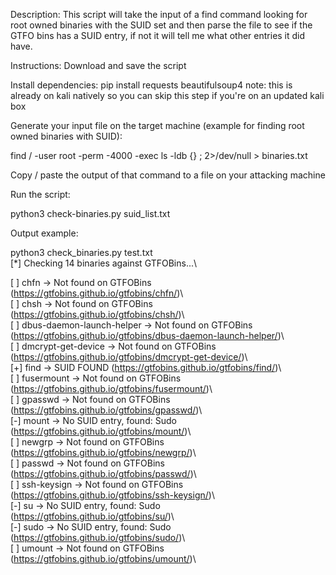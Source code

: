 Description: This script will take the input of a find command looking for root owned binaries with the SUID set and then parse the file to see if the GTFO bins has a SUID entry, if not it will tell me what other entries it did have.

Instructions: 
Download and save the script

Install dependencies:
pip install requests beautifulsoup4
note: this is already on kali natively so you can skip this step if you're on an updated kali box


Generate your input file on the target machine (example for finding root owned binaries with SUID):

find / -user root -perm -4000 -exec ls -ldb {} \; 2>/dev/null > binaries.txt

Copy / paste the output of that command to a file on your attacking machine


Run the script:

python3 check-binaries.py suid_list.txt


Output example:

python3 check_binaries.py test.txt\
[*] Checking 14 binaries against GTFOBins...\  

[ ] chfn -> Not found on GTFOBins (https://gtfobins.github.io/gtfobins/chfn/)\  
[ ] chsh -> Not found on GTFOBins (https://gtfobins.github.io/gtfobins/chsh/)\  
[ ] dbus-daemon-launch-helper -> Not found on GTFOBins (https://gtfobins.github.io/gtfobins/dbus-daemon-launch-helper/)\  
[ ] dmcrypt-get-device -> Not found on GTFOBins (https://gtfobins.github.io/gtfobins/dmcrypt-get-device/)\  
[+] find -> SUID FOUND (https://gtfobins.github.io/gtfobins/find/)\  
[ ] fusermount -> Not found on GTFOBins (https://gtfobins.github.io/gtfobins/fusermount/)\  
[ ] gpasswd -> Not found on GTFOBins (https://gtfobins.github.io/gtfobins/gpasswd/)\  
[-] mount -> No SUID entry, found: Sudo (https://gtfobins.github.io/gtfobins/mount/)\  
[ ] newgrp -> Not found on GTFOBins (https://gtfobins.github.io/gtfobins/newgrp/)\  
[ ] passwd -> Not found on GTFOBins (https://gtfobins.github.io/gtfobins/passwd/)\  
[ ] ssh-keysign -> Not found on GTFOBins (https://gtfobins.github.io/gtfobins/ssh-keysign/)\  
[-] su -> No SUID entry, found: Sudo (https://gtfobins.github.io/gtfobins/su/)\  
[-] sudo -> No SUID entry, found: Sudo (https://gtfobins.github.io/gtfobins/sudo/)\  
[ ] umount -> Not found on GTFOBins (https://gtfobins.github.io/gtfobins/umount/)\  
